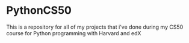 # PythonCS50

This is a repository for all of my projects that i've done during my CS50 course for Python programming with Harvard and edX
